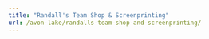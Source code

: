 ```yaml
---
title: "Randall's Team Shop & Screenprinting"
url: /avon-lake/randalls-team-shop-and-screenprinting/
---
```

